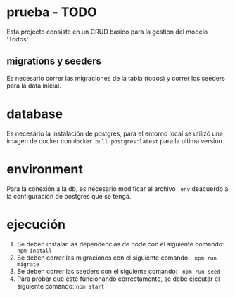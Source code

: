 # prueba - TODO

Esta projecto consiste en un CRUD basico para la gestion del modelo 'Todos'.

## migrations y seeders

Es necesario correr las migraciones de la tabla (todos) y correr los seeders para la data inicial.

# database

Es necesario la instalación de postgres, para el entorno local se utilizó una imagen de docker con ```docker pull postgres:latest``` para la ultima version.

# environment

Para la conexión a la db, es necesario modificar el archivo `.env` deacuerdo a la configuracion de postgres que se tenga.

# ejecución

1. Se deben instalar las dependencias de node con el siguiente comando: ``` npm install```
2. Se deben correr las migraciones con el siguiente comando: ``` npm run migrate```
3. Se deben correr las seeders con el siguiente comando: ``` npm run seed```
4. Para probar que esté funcionando correctamente, se debe ejecutar el siguiente comando: ```npm start```